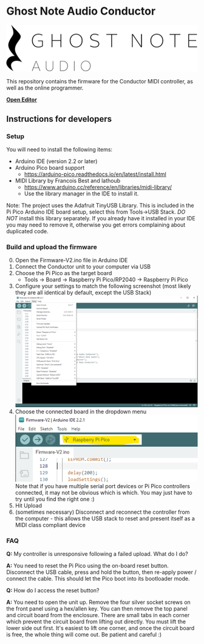 # Ghost Note Audio Conductor

![logo](logo.svg "Logo")

This repository contains the firmware for the Conductor MIDI controller, as well as the online programmer.

[**Open Editor**](https://ghostnoteaudio.github.io/Conductor/Editor.html)


## Instructions for developers

### Setup

You will need to install the following items:

* Arduino IDE (version 2.2 or later)
* Arduino Pico board support
  * https://arduino-pico.readthedocs.io/en/latest/install.html
* MIDI Library by Francois Best and lathoub
  * https://www.arduino.cc/reference/en/libraries/midi-library/
  * Use the library manager in the IDE to install it.

Note: The project uses the Adafruit TinyUSB Library. This is included in the Pi Pico Arduino IDE board setup, select this from Tools->USB Stack. *DO NOT* install this library separately. If you already have it installed in your IDE you may need to remove it, otherwise you get errors complaining about duplicated code.

### Build and upload the firmware

0. Open the Firmware-V2.ino file in Arduino IDE
1. Connect the Conductor unit to your computer via USB
2. Choose the Pi Pico as the target board
    * Tools -> Board -> Raspberry Pi Pico/RP2040 -> Raspberry Pi Pico
3. Configure your settings to match the following screenshot (most likely they are all identical by default, except the USB Stack)
![settings](docs/settings.png "Settings")
4. Choose the connected board in the dropdown menu<br/>
![board select](docs/boardselect.png "Board Select")<br/>
Note that if you have multiple serial port devices or Pi Pico controllers connected, it may not be obvious which is which. You may just have to try until you find the right one :)
5. Hit Upload
6. (sometimes necessary) Disconnect and reconnect the controller from the computer - this allows the USB stack to reset and present itself as a MIDI class compliant device


### FAQ

**Q:** My controller is unresponsive following a failed upload. What do I do?

**A:** You need to reset the Pi Pico using the on-board reset button. Disconnect the USB cable, press and hold the button, then re-apply power / connect the cable. This should let the Pico boot into its bootloader mode.

**Q:** How do I access the reset button?

**A:** You need to open the unit up. Remove the four silver socket screws on the front panel using a hex/allen key. You can then remove the top panel and circuit board from the enclosure. There are small tabs in each corner which prevent the circuit board from lifting out directly. You must lift the lower side out first. It's easiest to lift one corner, and once the circuit board is free, the whole thing will come out. Be patient and careful :)